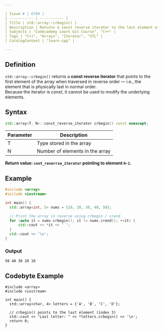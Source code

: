 ```yaml
---

| Issue # | 6790 |
| ----------- | ----------- |
| Title | std::array::crbegin() |
| Description | Returns a const reverse iterator to the last element of a `std::array`. |
| Subjects | "Codecademy Learn Git Course", "C++" |
| Tags | "C++", "Arrays", "Iterator", "STL" |
| CatalogContent | "learn-cpp" |

---
```


## Definition
`std::array::crbegin()` returns a **const reverse iterator** that points to the first element of the array when traversed in reverse order — i.e., the element that is physically last in normal order.  
Because the iterator is *const*, it cannot be used to modify the underlying elements.

## Syntax
```cpp
std::array<T, N>::const_reverse_iterator crbegin() const noexcept;
```
| Parameter | Description |
| ----------- | ----------- |
| T | Type stored in the array |
| N | Number of elements in the array |

**Return value: `cont_reverrse_iterator` pointing to element `N-1`.**

## Example
```cpp
#include <array>
#include <iostream>

int main() {
  std::array<int, 5> nums = {10, 20, 30, 40, 50};

  // Print the array in reverse using crbegin / crend
  for (auto it = nums.crbegin(); it != nums.crend(); ++it) {
      std::cout << *it << ' ';
  }
  std::cout << '\n';
}
```
### Output
```
50 40 30 20 10
```


## Codebyte Example
```codebyte/cpp
#include <array>
#include <iostream>

int main() {
  std::array<char, 4> letters = {'A', 'B', 'C', 'D'};

  // crbegin() points to the last element (index 3)
  std::cout << "Last letter: " << *letters.crbegin() << '\n';
  return 0;
}
```


